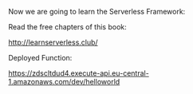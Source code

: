 Now we are going to learn the Serverless Framework:

Read the free chapters of this book:

http://learnserverless.club/



Deployed Function:

https://zdscltdud4.execute-api.eu-central-1.amazonaws.com/dev/helloworld